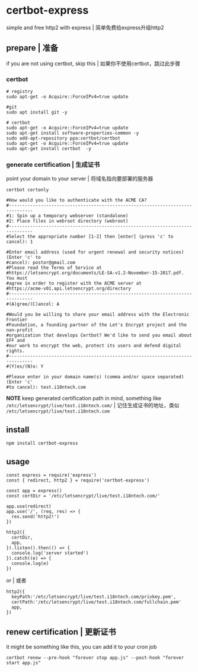 # certbot-express

simple and free http2 with express | 简单免费给express升级http2

## prepare  | 准备

if you are not using certbot, skip this | 如果你不使用certbot，跳过此步骤 

### certbot

```
# registry
sudo apt-get -o Acquire::ForceIPv4=true update

#git
sudo apt install git -y

# certbot
sudo apt-get -o Acquire::ForceIPv4=true update
sudo apt-get install software-properties-common -y
sudo add-apt-repository ppa:certbot/certbot
sudo apt-get -o Acquire::ForceIPv4=true update
sudo apt-get install certbot  -y

```

### generate certification | 生成证书

point your domain to your server | 将域名指向要部署的服务器

```
certbot certonly

#How would you like to authenticate with the ACME CA?
#-------------------------------------------------------------------------------
#1: Spin up a temporary webserver (standalone)
#2: Place files in webroot directory (webroot)
#-------------------------------------------------------------------------------
#Select the appropriate number [1-2] then [enter] (press 'c' to cancel): 1

#Enter email address (used for urgent renewal and security notices) (Enter 'c' to
#cancel): postor@gmail.com
#Please read the Terms of Service at
#https://letsencrypt.org/documents/LE-SA-v1.2-November-15-2017.pdf. You must
#agree in order to register with the ACME server at
#https://acme-v01.api.letsencrypt.org/directory
#-------------------------------------------------------------------------------
#(A)gree/(C)ancel: A

#Would you be willing to share your email address with the Electronic Frontier
#Foundation, a founding partner of the Let's Encrypt project and the non-profit
#organization that develops Certbot? We'd like to send you email about EFF and
#our work to encrypt the web, protect its users and defend digital rights.
#-------------------------------------------------------------------------------
#(Y)es/(N)o: Y

#Please enter in your domain name(s) (comma and/or space separated)  (Enter 'c'
#to cancel): test.i18ntech.com

```

**NOTE** keep generated certification path in mind, something like `/etc/letsencrypt/live/test.i18ntech.com/` | 记住生成证书的地址，类似 `/etc/letsencrypt/live/test.i18ntech.com` 

## install

```
npm install certbot-express
```

## usage

```
const express = require('express')
const { redirect, http2 } = require('certbot-express')

const app = express()
const certDir = '/etc/letsencrypt/live/test.i18ntech.com/'

app.use(redirect)
app.use('/', (req, res) => {
  res.send('http2!')
})

http2({
  certDir,
  app,
}).listen().then(() => {
  console.log('server started')
}).catch((e) => {
  console.log(e)
})

```

or  | 或者

```
http2({
  keyPath:'/etc/letsencrypt/live/test.i18ntech.com/privkey.pem',
  certPath:'/etc/letsencrypt/live/test.i18ntech.com/fullchain.pem'
  app,
})
```

## renew certification | 更新证书

it might be something like this, you can add it to your cron job

```
certbot renew --pre-hook "forever stop app.js" --post-hook "forever start app.js"
```